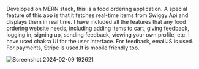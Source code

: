 Developed on MERN stack, this is a food ordering application. A special feature of this app is that it fetches real-time items from Swiggy Api and displays them in real time. I have included all the features that any food ordering website needs, including adding items to cart, giving feedback, logging in, signing up, sending feedback, viewing your own profile, etc. I have used chakra UI for the user interface. For feedback, emailJS is used. For payments, Stripe is used.It is mobile friendly too.

![Screenshot 2024-02-09 192621](https://github.com/MacWorldPro/FoodApp/assets/129540983/c42f06a7-d4ea-4ef6-9bfc-b32d3748f0b7)
